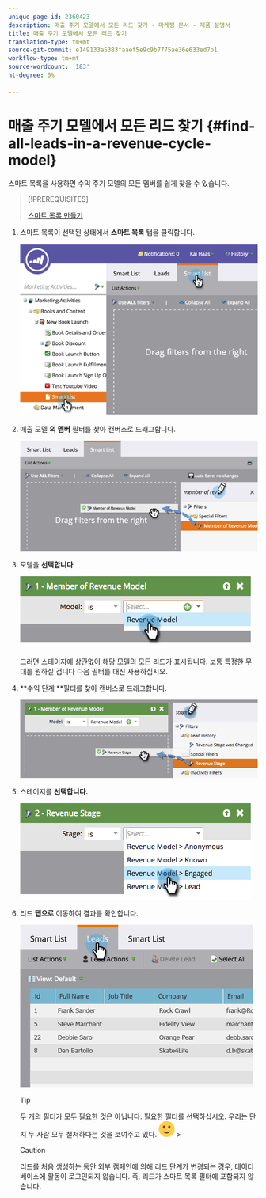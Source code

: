 ```yaml
---
unique-page-id: 2360423
description: 매출 주기 모델에서 모든 리드 찾기 - 마케팅 문서 - 제품 설명서
title: 매출 주기 모델에서 모든 리드 찾기
translation-type: tm+mt
source-git-commit: e149133a5383faaef5e9c9b7775ae36e633ed7b1
workflow-type: tm+mt
source-wordcount: '183'
ht-degree: 0%

---
```



# 매출 주기 모델에서 모든 리드 찾기 {#find-all-leads-in-a-revenue-cycle-model}

스마트 목록을 사용하면 수익 주기 모델의 모든 멤버를 쉽게 찾을 수 있습니다.

>[!PREREQUISITES]
>
>[스마트 목록 만들기](../../../../product-docs/core-marketo-concepts/smart-lists-and-static-lists/creating-a-smart-list/create-a-smart-list.md)

1. 스마트 목록이 선택된 상태에서 **스마트 목록** 탭을 클릭합니다.

   ![](assets/image2015-4-29-14-3a6-3a36.png)

1. 매출 모델 **의 멤버** 필터를 찾아 캔버스로 드래그합니다.

   ![](assets/image2015-4-29-14-3a12-3a33.png)

1. 모델을 **선택합니다**.

   ![](assets/image2015-5-13-18-3a2-3a23.png)

   그러면 스테이지에 상관없이 해당 모델의 모든 리드가 표시됩니다. 보통 특정한 무대를 원하실 겁니다 다음 필터를 대신 사용하십시오.

1. **수익 단계 **필터를 찾아 캔버스로 드래그합니다.

   ![](assets/image2015-5-13-17-3a27-3a0.png)

1. 스테이지를 **선택합니다.**

   ![](assets/image2015-5-13-17-3a31-3a9.png)

1. 리드 **탭으로** 이동하여 결과를 확인합니다.

   ![](assets/2.png)

   >[!TIP]
   >
   >두 개의 필터가 모두 필요한 것은 아닙니다. 필요한 필터를 선택하십시오. 우리는 단지 두 사람 모두 철저하다는 것을 보여주고 있다. ![(웃음)](assets/smile.svg) >

   >[!CAUTION]
   >
   >리드를 처음 생성하는 동안 외부 캠페인에 의해 리드 단계가 변경되는 경우, 데이터베이스에 활동이 로그인되지 않습니다. 즉, 리드가 스마트 목록 필터에 포함되지 않습니다.

